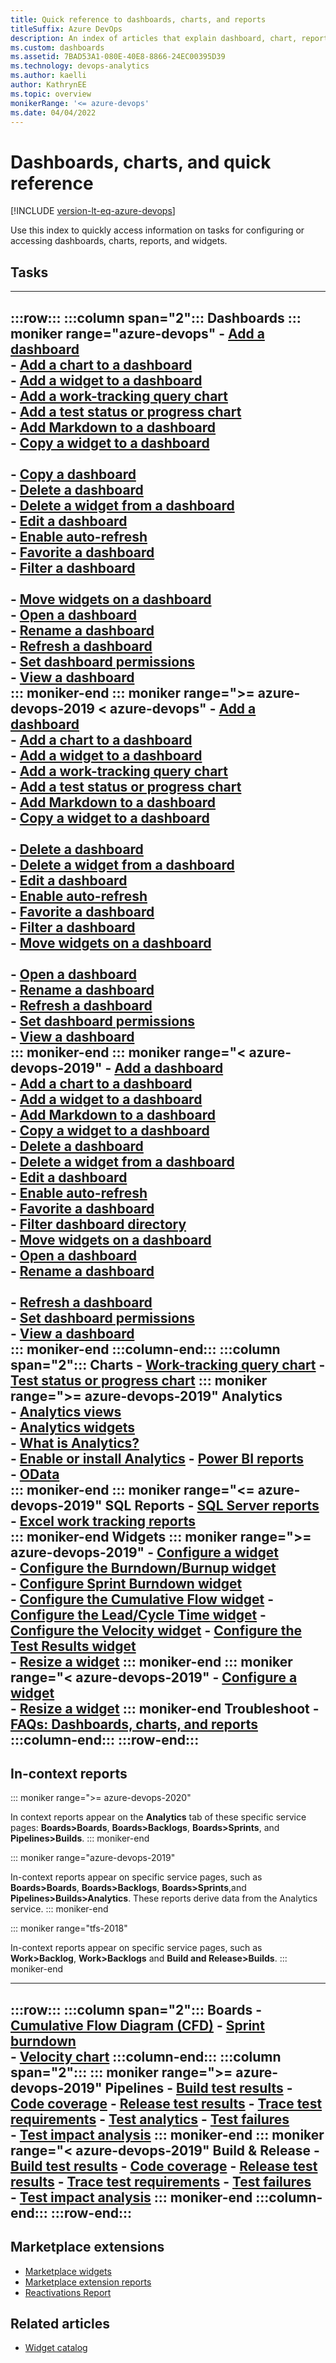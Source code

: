 ```yaml
---
title: Quick reference to dashboards, charts, and reports
titleSuffix: Azure DevOps  
description: An index of articles that explain dashboard, chart, report, and widget tasks for Azure Boards in Azure DevOps.
ms.custom: dashboards
ms.assetid: 7BAD53A1-080E-40E8-8866-24EC00395D39
ms.technology: devops-analytics
ms.author: kaelli
author: KathrynEE
ms.topic: overview
monikerRange: '<= azure-devops'
ms.date: 04/04/2022
---
```



# Dashboards, charts, and quick reference 

[!INCLUDE [version-lt-eq-azure-devops](../../includes/version-lt-eq-azure-devops.md)] 

Use this index to quickly access information on tasks for configuring or accessing dashboards, charts, reports, and widgets.  
 
## Tasks

---
:::row:::
   :::column span="2":::
      **Dashboards** 
      ::: moniker range="azure-devops"
      - [Add a dashboard](dashboards.md)  
      - [Add a chart to a dashboard](add-charts-to-dashboard.md)  
      - [Add a widget to a dashboard](add-widget-to-dashboard.md)  
      - [Add a work-tracking query chart](charts.md)  
      - [Add a test status or progress chart](../../test/track-test-status.md)  
      - [Add Markdown to a dashboard](add-markdown-to-dashboard.md)  
      - [Copy a widget to a dashboard](add-widget-to-dashboard.md#copy)  
<br/>
      - [Copy a dashboard](copy-dashboard.md)  
      - [Delete a dashboard](dashboards.md)  
      - [Delete a widget from a dashboard](add-widget-to-dashboard.md#move-delete)   
      - [Edit a dashboard](dashboards.md)  
      - [Enable auto-refresh](dashboards.md)  
      - [Favorite a dashboard](dashboards.md)  
      - [Filter a dashboard](dashboards.md)  
<br/> 
      - [Move widgets on a dashboard](add-widget-to-dashboard.md#move-delete)  
      - [Open a dashboard](dashboards.md)  
      - [Rename a dashboard](dashboards.md)  
      - [Refresh a dashboard](dashboards.md)  
      - [Set dashboard permissions](dashboard-permissions.md)  
      - [View a dashboard](dashboards.md)  
      ::: moniker-end
      ::: moniker range=">= azure-devops-2019 < azure-devops"
      - [Add a dashboard](dashboards.md)  
      - [Add a chart to a dashboard](add-charts-to-dashboard.md)  
      - [Add a widget to a dashboard](add-widget-to-dashboard.md)  
      - [Add a work-tracking query chart](charts.md)  
      - [Add a test status or progress chart](../../test/track-test-status.md)  
      - [Add Markdown to a dashboard](add-markdown-to-dashboard.md)  
      - [Copy a widget to a dashboard](add-widget-to-dashboard.md#copy)  
<br/>
      - [Delete a dashboard](dashboards.md)  
      - [Delete a widget from a dashboard](add-widget-to-dashboard.md#move-delete)   
      - [Edit a dashboard](dashboards.md)  
      - [Enable auto-refresh](dashboards.md)  
      - [Favorite a dashboard](dashboards.md)  
      - [Filter a dashboard](dashboards.md)  
      - [Move widgets on a dashboard](add-widget-to-dashboard.md#move-delete)  
<br/> 
      - [Open a dashboard](dashboards.md)  
      - [Rename a dashboard](dashboards.md)  
      - [Refresh a dashboard](dashboards.md)  
      - [Set dashboard permissions](dashboard-permissions.md)  
      - [View a dashboard](dashboards.md)  
      ::: moniker-end
      ::: moniker range="< azure-devops-2019"
      - [Add a dashboard](dashboards.md)  
      - [Add a chart to a dashboard](add-charts-to-dashboard.md)  
      - [Add a widget to a dashboard](add-widget-to-dashboard.md)  
      - [Add Markdown to a dashboard](add-markdown-to-dashboard.md)  
      - [Copy a widget to a dashboard](add-widget-to-dashboard.md#copy)   
      - [Delete a dashboard](dashboards.md)  
      - [Delete a widget from a dashboard](add-widget-to-dashboard.md#move-delete) 
<br/>
      - [Edit a dashboard](dashboards.md)  
      - [Enable auto-refresh](dashboards.md)  
      - [Favorite a dashboard](dashboards.md)  
      - [Filter dashboard directory](dashboards.md)  
      - [Move widgets on a dashboard](add-widget-to-dashboard.md#move-delete)  
      - [Open a dashboard](dashboards.md)  
      - [Rename a dashboard](dashboards.md)  
<br/> 
      - [Refresh a dashboard](dashboards.md)  
      - [Set dashboard permissions](dashboard-permissions.md)  
      - [View a dashboard](dashboards.md)  
      ::: moniker-end
   :::column-end:::
   :::column span="2":::
      **Charts** 
      - [Work-tracking query chart](charts.md) 
      - [Test status or progress chart](../../test/track-test-status.md) 
      ::: moniker range=">= azure-devops-2019"
      **Analytics**  
      - [Analytics views](../powerbi/analytics-default-views.md)  
      - [Analytics widgets](analytics-widgets.md)  
      - [What is Analytics?](../powerbi/what-is-analytics.md)  
      - [Enable or install Analytics](analytics-extension.md) 
      - [Power BI reports](../powerbi/overview.md#sample-reports)  
      - [OData](../extend-analytics/quick-ref.md)  
      ::: moniker-end
      ::: moniker range="<= azure-devops-2019"
      **SQL Reports** 
      - [SQL Server reports](/previous-versions/azure/devops/report/sql-reports/reporting-services-reports)  
      - [Excel work tracking reports](/previous-versions/azure/devops/report/admin/create-status-and-trend-excel-reports)  
      ::: moniker-end
      **Widgets** 
      ::: moniker range=">= azure-devops-2019"
      - [Configure a widget](add-widget-to-dashboard.md#configure)  
      - [Configure the Burndown/Burnup widget](configure-burndown-burnup-widgets.md)  
      - [Configure Sprint Burndown widget](configure-sprint-burndown.md)   
      - [Configure the Cumulative Flow widget](cumulative-flow.md) 
      - [Configure the Lead/Cycle Time widget](cycle-time-and-lead-time.md) 
      - [Configure the Velocity widget](team-velocity.md) 
      - [Configure the Test Results widget](configure-test-results-trend.md)  
      - [Resize a widget](add-widget-to-dashboard.md) 
      ::: moniker-end
      ::: moniker range="< azure-devops-2019"
      - [Configure a widget](add-widget-to-dashboard.md#configure)  
      - [Resize a widget](add-widget-to-dashboard.md) 
      ::: moniker-end
      **Troubleshoot** 
      - [FAQs: Dashboards, charts, and reports](faqs.yml)   
   :::column-end:::
:::row-end:::
---

## In-context reports

::: moniker range=">= azure-devops-2020"

In context reports appear on the **Analytics** tab of these specific service pages: **Boards>Boards**, **Boards>Backlogs**, **Boards>Sprints**, and **Pipelines>Builds**. 
::: moniker-end

::: moniker range="azure-devops-2019"

In-context reports appear on specific service pages, such as **Boards>Boards**, **Boards>Backlogs**, **Boards>Sprints**,and **Pipelines>Builds>Analytics**. These reports derive data from the Analytics service. 
::: moniker-end

::: moniker range="tfs-2018"

In-context reports appear on specific service pages, such as **Work>Backlog**, **Work>Backlogs** and **Build and Release>Builds**. 
::: moniker-end


---
:::row:::
   :::column span="2":::
      **Boards** 
      - [Cumulative Flow Diagram (CFD)](cumulative-flow.md#configure-built-in-cfd) 
      - [Sprint burndown](configure-sprint-burndown.md)  
      - [Velocity chart](team-velocity.md) 
   :::column-end:::
   :::column span="2":::
      ::: moniker range=">= azure-devops-2019"
      **Pipelines** 
      - [Build test results](../../pipelines/test/review-continuous-test-results-after-build.md) 
      - [Code coverage](../../pipelines/test/review-code-coverage-results.md) 
      - [Release test results](../../pipelines/test/review-continuous-test-results-after-build.md) 
      - [Trace test requirements](../../pipelines/test/requirements-traceability.md) 
      - [Test analytics](../../pipelines/test/test-analytics.md) 
      - [Test failures](../../pipelines/test/test-analytics.md)  
      - [Test impact analysis](../../pipelines/test/test-impact-analysis.md) 
      ::: moniker-end
      ::: moniker range="< azure-devops-2019"
      **Build & Release** 
      - [Build test results](../../pipelines/test/review-continuous-test-results-after-build.md) 
      - [Code coverage](../../pipelines/test/review-code-coverage-results.md) 
      - [Release test results](../../pipelines/test/review-continuous-test-results-after-build.md) 
      - [Trace test requirements](../../pipelines/test/requirements-traceability.md) 
      - [Test failures](../../pipelines/test/test-analytics.md)  
      - [Test impact analysis](../../pipelines/test/test-impact-analysis.md) 
      ::: moniker-end
   :::column-end:::
:::row-end:::
---
 
 

## Marketplace extensions 

- [Marketplace widgets](https://marketplace.visualstudio.com/search?term=widget&target=AzureDevOps&category=All%20categories&sortBy=Relevance)
- [Marketplace extension reports](https://marketplace.visualstudio.com/search?term=report&target=AzureDevOps&category=All%20categories&sortBy=Relevance)
- [Reactivations Report](https://marketplace.visualstudio.com/items?itemName=EnterpriseServicesDevOpsTeam.ServicesBugReactivationReport&ssr=false#overview)

 

## Related articles

- [Widget catalog](widget-catalog.md)  